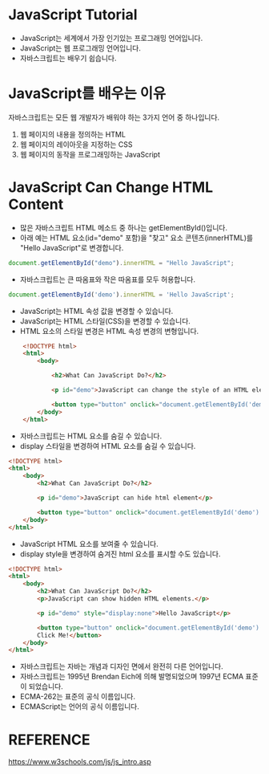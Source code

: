 # JavaScript Tutorial

- JavaScript는 세계에서 가장 인기있는 프로그래밍 언어입니다.
- JavaScript는 웹 프로그래밍 언어입니다.
- 자바스크립트는 배우기 쉽습니다.

# JavaScript를 배우는 이유

자바스크립트는 모든 웹 개발자가 배워야 하는 3가지 언어 중 하나입니다.

1. 웹 페이지의 내용을 정의하는 HTML
2. 웹 페이지의 레이아웃을 지정하는 CSS
3. 웹 페이지의 동작을 프로그래밍하는 JavaScript

# JavaScript Can Change HTML Content

- 많은 자바스크립트 HTML 메소드 중 하나는 getElementById()입니다.
- 아래 예는 HTML 요소(id="demo" 포함)을 "찾고" 요소 콘텐츠(innerHTML)를 "Hello JavaScript"로 변경합니다.

```javascript
document.getElementById("demo").innerHTML = "Hello JavaScript";
```

- 자바스크립트는 큰 따옴표와 작은 따옴표를 모두 허용합니다.

``` javascript
document.getElementById('demo').innerHTML = 'Hello JavaScript';
```

- JavaScript는 HTML 속성 값을 변경할 수 있습니다.
- JavaScript는 HTML 스타일(CSS)을 변경할 수 있습니다.
- HTML 요소의 스타일 변경은 HTML 속성 변경의 변형입니다.

``` html
	<!DOCTYPE html>
	<html>
		<body>

			<h2>What Can JavaScript Do?</h2>

			<p id="demo">JavaScript can change the style of an HTML element.</p>

			<button type="button" onclick="document.getElementById('demo').style.fontSize='35px'">Click Me!</button>
		</body>
	</html>
```

- 자바스크립트는 HTML 요소를 숨길 수 있습니다.
- display 스타일을 변경하여 HTML 요소를 숨길 수 있습니다.

``` html
<!DOCTYPE html>
<html>
	<body>
		<h2>What Can JavaScript Do?</h2>

		<p id="demo">JavaScript can hide html element</p>

		<button type="button" onclick="document.getElementById('demo').style.display='none'">Click Me!</button>
	</body>
</html>
```
- JavaScript HTML 요소를 보여줄 수 있습니다.
- display style을 변경하여 숨겨진 html 요소를 표시할 수도 있습니다.

``` html
<!DOCTYPE html>
<html>
	<body>
		<h2>What Can JavaScript Do?</h2>
		<p>JavaScript can show hidden HTML elements.</p>

		<p id="demo" style="display:none">Hello JavaScript</p>

		<button type="button" onclick="document.getElementById('demo').style.display='block'">
		Click Me!</button>
	</body>
</html>
```

- 자바스크립트는 자바는 개념과 디자인 면에서 완전히 다른 언어입니다.
- 자바스크립트는 1995년 Brendan Eich에 의해 발명되었으며 1997년 ECMA 표준이 되었습니다.
- ECMA-262는 표준의 공식 이름입니다.
- ECMAScript는 언어의 공식 이름입니다. 

# REFERENCE

https://www.w3schools.com/js/js_intro.asp